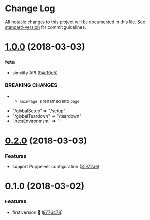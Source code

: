 # Change Log

All notable changes to this project will be documented in this file. See [standard-version](https://github.com/conventional-changelog/standard-version) for commit guidelines.

<a name="1.0.0"></a>
# [1.0.0](https://github.com/smooth-code/jest-environment-puppeteer/compare/v0.2.0...v1.0.0) (2018-03-03)


### feta

* simplify API ([94c10e5](https://github.com/smooth-code/jest-environment-puppeteer/commit/94c10e5))


### BREAKING CHANGES

* - `mainPage` is renamed into `page`
- "/globalSetup" => "/setup"
- "/globalTeardown" => "/teardown"
- "/testEnvironment" => ""



<a name="0.2.0"></a>
# [0.2.0](https://github.com/smooth-code/jest-environment-puppeteer/compare/v0.1.0...v0.2.0) (2018-03-03)


### Features

* support Puppeteer configuration ([31972ae](https://github.com/smooth-code/jest-environment-puppeteer/commit/31972ae))



<a name="0.1.0"></a>
# 0.1.0 (2018-03-02)


### Features

* first version 🎉 ([9776478](https://github.com/smooth-code/jest-environment-puppeteer/commit/9776478))
